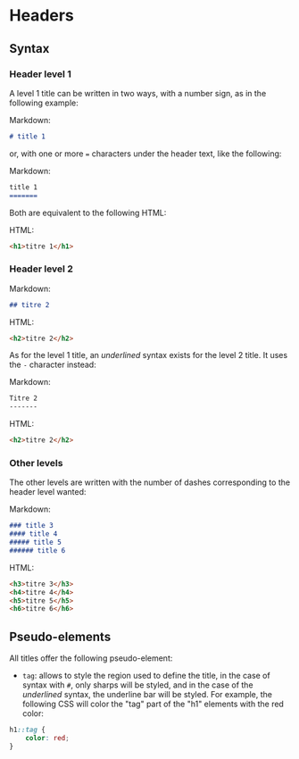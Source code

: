 # Headers   

## Syntax

### Header level 1 

A level 1 title can be written in two ways, with a number sign, as in the following example:

Markdown: 

``` markdown 
# title 1
```

or, with one or more `=` characters under the header text, like the following: 

Markdown: 

``` markdown 
title 1
=======
```

Both are equivalent to the following HTML: 

HTML:

``` html
<h1>titre 1</h1>
```

### Header level 2 

Markdown: 

``` markdown
## titre 2 
```

HTML:

``` html
<h2>titre 2</h2>
```

As for the level 1 title, an _underlined_ syntax exists for the level 2 title. It uses the `-` character instead: 

Markdown: 

``` markdown
Titre 2
-------
```

HTML:

``` html
<h2>titre 2</h2>
```

### Other levels 

The other levels are written with the number of dashes corresponding to the header level wanted:   

Markdown: 

``` markdown
### title 3
#### title 4
##### title 5
###### title 6
```

HTML:

``` html
<h3>titre 3</h3>
<h4>titre 4</h4>
<h5>titre 5</h5>
<h6>titre 6</h6>
```

## Pseudo-elements  

All titles offer the following pseudo-element:

- `tag`: allows to style the region used to define the title, in the case of syntax with `#`, only sharps will be styled, and in the case of the _underlined_ syntax, the underline bar will be styled. For example, the following CSS will color the "tag" part of the "h1" elements with the red color:

``` css
h1::tag {
    color: red;
}
```